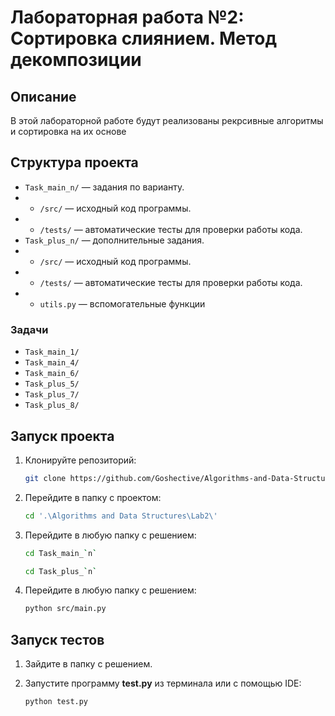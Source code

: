 # Лабораторная работа №2: Сортировка слиянием. Метод декомпозиции

## Описание
В этой лабораторной работе будут реализованы рекрсивные алгоритмы и сортировка на их основе

## Структура проекта
- `Task_main_n/` — задания по варианту.
- - `/src/` — исходный код программы.
- - `/tests/` — автоматические тесты для проверки работы кода.
- `Task_plus_n/` — дополнительные задания.
- - `/src/` — исходный код программы.
- - `/tests/` — автоматические тесты для проверки работы кода.
- - `utils.py` — вспомогательные функции

### Задачи
- `Task_main_1/`
- `Task_main_4/`
- `Task_main_6/`
- `Task_plus_5/`
- `Task_plus_7/`
- `Task_plus_8/`

## Запуск проекта
1. Клонируйте репозиторий:
   ```bash
   git clone https://github.com/Goshective/Algorithms-and-Data-Structures
   ```
2. Перейдите в папку с проектом:
   ```bash
   cd '.\Algorithms and Data Structures\Lab2\'
   ```
3. Перейдите в любую папку с решением:
   ```bash
   cd Task_main_`n`
   ```
   ```bash
   cd Task_plus_`n`
   ```
4. Перейдите в любую папку с решением:
   ```bash
   python src/main.py
   ```

## Запуск тестов
1. Зайдите в папку с решением.

2. Запустите программу **test.py** из терминала или с помощью IDE:
   ```bash
   python test.py
   ```